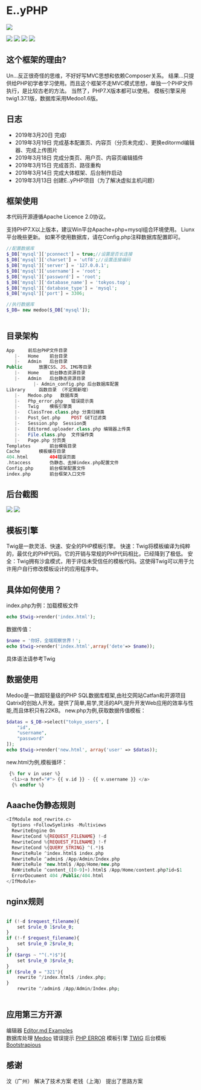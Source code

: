 

# E..yPHP

![](/Public/Uploads/logo.jpg)




[![](https://img.shields.io/badge/version-0.01-green.svg)](https://img.shields.io/badge/version-0.01-green.svg)
[![](https://img.shields.io/badge/php-7+-brightgreen.svg)](https://img.shields.io/badge/php-7+-brightgreen.svg)
[![](https://img.shields.io/badge/mysql-5+-orange.svg)](https://img.shields.io/badge/mysql-5+-orange.svg)
[![](https://img.shields.io/badge/license-Apache%202-blue.svg)](https://img.shields.io/badge/license-Apache%202-blue.svg)

## 这个框架的理由?

Un...反正很奇怪的思维，不好好写MVC思想和依赖Composer关系。
结果...只提供给PHP初学者学习使用。而且这个框架不走MVC模式思想，单独一个PHP文件执行，是比较古老的方法。
当然了，PHP7.X版本都可以使用。
模板引擎采用twig1.37.1版，数据库采用Medoo1.6版。


## 日志

- 2019年3月20日 完成l
- 2019年3月19日 完成基本配置页、内容页（分页未完成）、更换editormd编辑器、完成上传图片
- 2019年3月18日 完成分类页、用户页、内容页编辑插件
- 2019年3月15日 完成首页、路径重构
- 2019年3月14日 完成大体框架、后台制作启动
- 2019年3月13日 创建E..yPHP项目（为了解决虚拟主机问题）


## 框架使用

本代码开源遵循Apache Licence 2.0协议。

支持PHP7.X以上版本，建议Win平台Apache+php+mysql组合环境使用。
Liunx平台晚些更新。
如果不使用数据库，请在Config.php注释数据库配置即可。
```php
//配置数据库
$_DB['mysql']['pconnect'] = true;//设置是否长连接
$_DB['mysql']['charset'] = 'utf8';//设置连接编码
$_DB['mysql']['server'] = '127.0.0.1';
$_DB['mysql']['username'] = 'root';
$_DB['mysql']['password'] = 'root';
$_DB['mysql']['database_name'] = 'tokyos.top';
$_DB['mysql']['database_type'] = 'mysql';
$_DB['mysql']['port'] = 3306;

//执行数据库
$_DB= new medoo($_DB['mysql']);                 
              
```

## 目录架构
```php
App		前后台PHP文件目录
   |-	Home	前台目录
   |-	Admin	后台目录
Public		放置CSS、JS、IMG等目录
   |-	Home	前台静态资源目录
   |-	Admin	后台静态资源目录
          |- Admin_config.php 后台数据库配置
Library		函数目录 （不定期新增）
   |-	Medoo.php	数据库类            
   |-	Php_error.php	错误提示类
   |-	Twig	模板引擎类
   |-	ClassTree.class.php	分类归梯类
   |-	Post_Get.php	POST GET过滤类
   |-   Session.php  Session类
   |-   Editormd.uploader.class.php 编辑器上传类
   |-   File.class.php  文件操作类
   |-   Page.php 分页类
Templates		前台模板目录
Cache		模板缓存目录
404.html		404错误页面
.htaccess		伪静态、去掉index.php配置文件
Config.php		前台框架配置文件
index.php		前台框架入口文件
```

## 后台截图

![](/Public/Uploads/1.png)
![](/Public/Uploads/2.png)

## 模板引擎
Twig是一款灵活、快速、安全的PHP模板引擎。
快速：Twig将模板编译为纯粹的，最优化的PHP代码。它的开销与常规的PHP代码相比，已经降到了极低。
安全：Twig拥有沙盒模式，用于评估未受信任的模板代码。这使得Twig可以用于允许用户自行修改模板设计的应用程序中。

## 具体如何使用？

index.php为例：加载模板文件
```php
echo $twig->render('index.html');  
```
数据传值：
```php
$name = '你好，全端观察世界！';
echo $twig->render('index.html',array('dete'=> $name));
```
具体语法请参考Twig

## 数据使用

Medoo是一款超轻量级的PHP SQL数据库框架,由社交网站Catfan和开源项目Qatrix的创始人开发。提供了简单,易学,灵活的API,提升开发Web应用的效率与性能,而且体积只有22KB。
new.php为例,获取数据传值模板：
```php
$datas = $_DB->select("tokyo_users", [
    "id",
    "username",
    "password"
]);
echo $twig->render('new.html', array('user' => $datas));       
```
new.html为例,模板循环：
```php
 {% for v in user %}
  <li><a href="#"> {{ v.id }} - {{ v.username }} </a>
  {% endfor %}            
```

## Aaache伪静态规则
```php
<IfModule mod_rewrite.c>
  Options +FollowSymlinks -Multiviews
  RewriteEngine On
  RewriteCond %{REQUEST_FILENAME} !-d
  RewriteCond %{REQUEST_FILENAME} !-f
  RewriteCond %{QUERY_STRING} ^(.*)$
  RewriteRule ^index.html$ index.php
  RewriteRule ^admin$ /App/Admin/Index.php
  ReWriteRule ^new.html$ /App/Home/new.php
  ReWriteRule ^content_([0-9]+).html$ /App/Home/content.php?id=$1
  ErrorDocument 404 /Public/404.html
</IfModule>          
```

## nginx规则
```php

if (!-d $request_filename){
	set $rule_0 1$rule_0;
}
if (!-f $request_filename){
	set $rule_0 2$rule_0;
}
if ($args ~ "^(.*)$"){
	set $rule_0 3$rule_0;
}
if ($rule_0 = "321"){
	rewrite ^/index.html$ /index.php;
}
	rewrite ^/admin$ /App/Admin/Index.php;
      
```

## 应用第三方开源

编辑器 [Editor.md Examples][1]   
数据库处理 [Medoo][2] 
错误提示 [PHP ERROR][3]
模板引擎 [TWIG][4]
后台模板 [Bootstrapious][5]

## 感谢

汶（广州）   解决了技术方案
老钱（上海） 提出了思路方案


  [1]: http://pandao.github.io/editor.md/examples/
  [2]: https://medoo.lvtao.net/
  [3]: https://github.com/JosephLenton/PHP-Error
  [4]: https://twig.symfony.com/
  [5]: https://bootstrapious.com/p/bootstrap-4-dark-admin-premium
